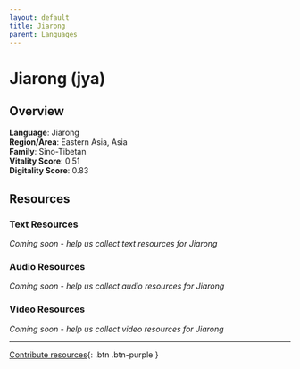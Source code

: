 ```yaml
---
layout: default
title: Jiarong
parent: Languages
---
```


# Jiarong (jya)

## Overview

**Language**: Jiarong  
**Region/Area**: Eastern Asia, Asia  
**Family**: Sino-Tibetan  
**Vitality Score**: 0.51  
**Digitality Score**: 0.83  

## Resources

### Text Resources
*Coming soon - help us collect text resources for Jiarong*

### Audio Resources
*Coming soon - help us collect audio resources for Jiarong*

### Video Resources
*Coming soon - help us collect video resources for Jiarong*

---

[Contribute resources](https://fairtrain.github.io/){: .btn .btn-purple }

